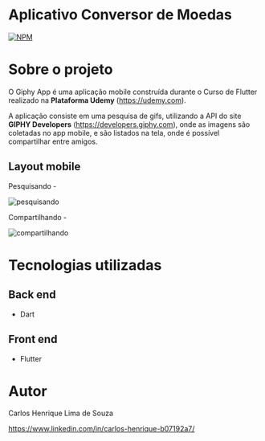 # Aplicativo Conversor de Moedas
[![NPM](https://img.shields.io/npm/l/react)](https://github.com/chenrilima/github-appdolar/blob/master/LICENSE) 


# Sobre o projeto

O Giphy App é uma aplicação mobile construída durante o Curso de Flutter realizado na **Plataforma Udemy** (https://udemy.com).

A aplicação consiste em uma pesquisa de gifs, utilizando a API do site **GIPHY Developers** (https://developers.giphy.com), onde as imagens são coletadas no app mobile, e são listados na tela, onde é possível compartilhar entre amigos.


## Layout mobile

Pesquisando -

![pesquisando](https://user-images.githubusercontent.com/58492693/112397817-93322780-8ce1-11eb-8dad-f5f9b4d944e5.gif)


Compartilhando -

![compartilhando](https://user-images.githubusercontent.com/58492693/112397967-ea37fc80-8ce1-11eb-9cd2-7d580ade5099.gif)



# Tecnologias utilizadas
## Back end
- Dart
## Front end
- Flutter

# Autor

Carlos Henrique Lima de Souza

https://www.linkedin.com/in/carlos-henrique-b07192a7/

